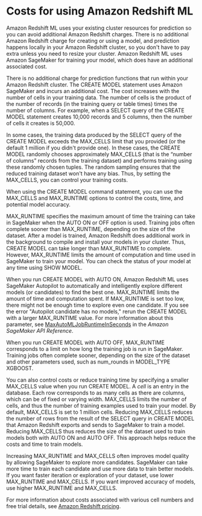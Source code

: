 # Costs for using Amazon Redshift ML<a name="cost"></a>

Amazon Redshift ML uses your existing cluster resources for prediction so you can avoid additional Amazon Redshift charges\. There is no additional Amazon Redshift charge for creating or using a model, and prediction happens locally in your Amazon Redshift cluster, so you don't have to pay extra unless you need to resize your cluster\. Amazon Redshift ML uses Amazon SageMaker for training your model, which does have an additional associated cost\.

There is no additional charge for prediction functions that run within your Amazon Redshift cluster\. The CREATE MODEL statement uses Amazon SageMaker and incurs an additional cost\. The cost increases with the number of cells in your training data\. The number of cells is the product of the number of records \(in the training query or table times\) times the number of columns\. For example, when a SELECT query of the CREATE MODEL statement creates 10,000 records and 5 columns, then the number of cells it creates is 50,000\.

In some cases, the training data produced by the SELECT query of the CREATE MODEL exceeds the MAX\_CELLS limit that you provided \(or the default 1 million if you didn't provide one\)\. In these cases, the CREATE MODEL randomly chooses approximately MAX\_CELLS \(that is the “number of columns” records from the training dataset\) and performs training using these randomly chosen tuples\. The random sampling ensures that the reduced training dataset won't have any bias\. Thus, by setting the MAX\_CELLS, you can control your training costs\.

When using the CREATE MODEL command statement, you can use the MAX\_CELLS and MAX\_RUNTIME options to control the costs, time, and potential model accuracy\. 

MAX\_RUNTIME specifies the maximum amount of time the training can take in SageMaker when the AUTO ON or OFF option is used\. Training jobs often complete sooner than MAX\_RUNTIME, depending on the size of the dataset\. After a model is trained, Amazon Redshift does additional work in the background to compile and install your models in your cluster\. Thus, CREATE MODEL can take longer than MAX\_RUNTIME to complete\. However, MAX\_RUNTIME limits the amount of computation and time used in SageMaker to train your model\. You can check the status of your model at any time using SHOW MODEL\.

When you run CREATE MODEL with AUTO ON, Amazon Redshift ML uses SageMaker Autopilot to automatically and intelligently explore different models \(or candidates\) to find the best one\. MAX\_RUNTIME limits the amount of time and computation spent\. If MAX\_RUNTIME is set too low, there might not be enough time to explore even one candidate\. If you see the error "Autopilot candidate has no models," rerun the CREATE MODEL with a larger MAX\_RUNTIME value\. For more information about this parameter, see [MaxAutoMLJobRuntimeInSeconds](docs.aws.amazon.comsagemaker/latest/APIReference/API_AutoMLJobCompletionCriteria.html) in the *Amazon SageMaker API Reference*\.

When you run CREATE MODEL with AUTO OFF, MAX\_RUNTIME corresponds to a limit on how long the training job is run in SageMaker\. Training jobs often complete sooner, depending on the size of the dataset and other parameters used, such as num\_rounds in MODEL\_TYPE XGBOOST\.

You can also control costs or reduce training time by specifying a smaller MAX\_CELLS value when you run CREATE MODEL\. A *cell* is an entry in the database\. Each row corresponds to as many cells as there are columns, which can be of fixed or varying width\. MAX\_CELLS limits the number of cells, and thus the number of training examples used to train your model\. By default, MAX\_CELLS is set to 1 million cells\. Reducing MAX\_CELLS reduces the number of rows from the result of the SELECT query in CREATE MODEL that Amazon Redshift exports and sends to SageMaker to train a model\. Reducing MAX\_CELLS thus reduces the size of the dataset used to train models both with AUTO ON and AUTO OFF\. This approach helps reduce the costs and time to train models\.

Increasing MAX\_RUNTIME and MAX\_CELLS often improves model quality by allowing SageMaker to explore more candidates\. SageMaker can take more time to train each candidate and use more data to train better models\. If you want faster iteration or exploration of your dataset, use lower MAX\_RUNTIME and MAX\_CELLS\. If you want improved accuracy of models, use higher MAX\_RUNTIME and MAX\_CELLS\.

For more information about costs associated with various cell numbers and free trial details, see [Amazon Redshift pricing](https://aws.amazon.com/redshift/pricing)\.